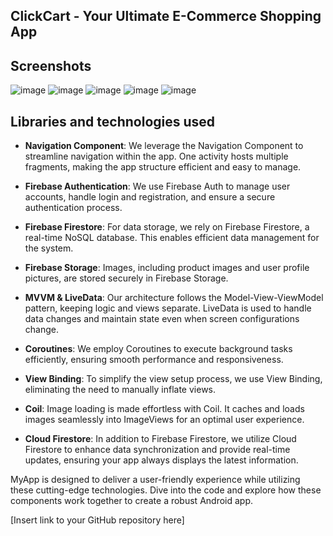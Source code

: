 ## ClickCart - Your Ultimate E-Commerce Shopping App
## Screenshots
![image](https://github.com/KarimovEldar/ClickCart/assets/142349187/01b968b7-cef0-4de5-9392-0546edee793b)
![image](https://github.com/KarimovEldar/ClickCart/assets/142349187/95ccf01a-4014-4fa4-aab5-93bdd39999c8)
![image](https://github.com/KarimovEldar/ClickCart/assets/142349187/e5f28dcd-51c9-4771-8226-40a95968b7cb)
![image](https://github.com/KarimovEldar/ClickCart/assets/142349187/db37d07a-c6db-445a-8f64-c93ba4397fb0)
![image](https://github.com/KarimovEldar/ClickCart/assets/142349187/9620c5fd-5167-4857-8858-89eda7284d3e)
## Libraries and technologies used

- **Navigation Component**: We leverage the Navigation Component to streamline navigation within the app. One activity hosts multiple fragments, making the app structure efficient and easy to manage.

- **Firebase Authentication**: We use Firebase Auth to manage user accounts, handle login and registration, and ensure a secure authentication process.

- **Firebase Firestore**: For data storage, we rely on Firebase Firestore, a real-time NoSQL database. This enables efficient data management for the system.

- **Firebase Storage**: Images, including product images and user profile pictures, are stored securely in Firebase Storage.

- **MVVM & LiveData**: Our architecture follows the Model-View-ViewModel pattern, keeping logic and views separate. LiveData is used to handle data changes and maintain state even when screen configurations change.

- **Coroutines**: We employ Coroutines to execute background tasks efficiently, ensuring smooth performance and responsiveness.

- **View Binding**: To simplify the view setup process, we use View Binding, eliminating the need to manually inflate views.

- **Coil**: Image loading is made effortless with Coil. It caches and loads images seamlessly into ImageViews for an optimal user experience.

- **Cloud Firestore**: In addition to Firebase Firestore, we utilize Cloud Firestore to enhance data synchronization and provide real-time updates, ensuring your app always displays the latest information.

MyApp is designed to deliver a user-friendly experience while utilizing these cutting-edge technologies. Dive into the code and explore how these components work together to create a robust Android app.

[Insert link to your GitHub repository here]
